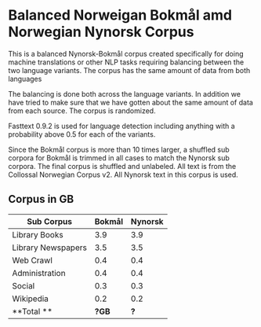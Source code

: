 # Balanced Norweigan Bokmål amd Norwegian Nynorsk Corpus
This is a balanced Nynorsk-Bokmål corpus created specifically for doing machine translations or other NLP tasks requiring balancing between the two language variants. The corpus has the same amount of data from both languages

The balancing is done both across the language variants. In addition we have tried to make sure that we have gotten about the same amount of data from each source. The corpus is randomized. 

Fasttext 0.9.2 is used for language detection including anything with a probability above 0.5 for each of the variants. 

Since the Bokmål corpus is more than 10 times larger, a shuffled sub corpora for Bokmål is trimmed in all cases to match the Nynorsk sub corpora. The final corpus is shuffled and unlabeled. All text is from the Collossal Norwegian Corpus v2. All Nynorsk text in this corpus is used.


## Corpus in GB
| Sub Corpus   |   Bokmål  | Nynorsk   | 
| -------- |   :-----|  :-----| 
| Library Books | 3.9| 3.9 |
| Library Newspapers | 3.5| 3.5 |
| Web Crawl| 0.4| 0.4 |
| Administration | 0.4| 0.4 |
| Social | 0.3| 0.3 |
| Wikipedia | 0.2| 0.2 |
| **Total **| **?GB**| **?**| 

